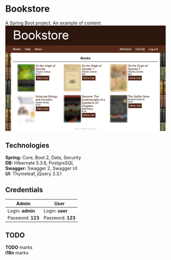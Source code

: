 # Bookstore
A Spring Boot project. An example of content:
<img width="805" alt="Example of content" src="https://raw.githubusercontent.com/shop-project-only-2018/shop/master/src/main/resources/forGitHub/screenshot.gif">
## Technologies
**Spring:** Core, Boot 2, Data, Security\
**DB:** Hibernate 5.3.6, PostgreSQL\
**Swagger:** Swagger 2, Swagger UI\
**UI:** Thymeleaf, jQuery 3.3.1
## Credentials
|**Admin**  |**User** |
|-----------|----------|
|Login: **admin** | Login: **user** |
|Password: **123** | Password: **123** |
## TODO
**TODO** marks\
**i18n** marks